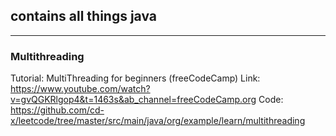 ## contains all things java

---
### Multithreading 
Tutorial: MultiThreading for beginners (freeCodeCamp) 
Link: https://www.youtube.com/watch?v=gvQGKRlgop4&t=1463s&ab_channel=freeCodeCamp.org
Code: https://github.com/cd-x/leetcode/tree/master/src/main/java/org/example/learn/multithreading

